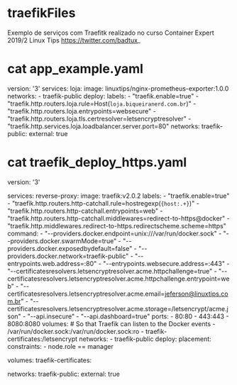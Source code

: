 # traefikFiles
Exemplo de serviços  com Traefitk realizado no curso Container Expert 2019/2  Linux Tips  https://twitter.com/badtux_

# cat app_example.yaml
version: '3'
services:
  loja:
    image: linuxtips/nginx-prometheus-exporter:1.0.0
    networks:
     - traefik-public
    deploy:
      labels:
        - "traefik.enable=true"
        - "traefik.http.routers.loja.rule=Host(`loja.biqueiranerd.com.br`)"
        - "traefik.http.routers.loja.entrypoints=websecure"
        - "traefik.http.routers.loja.tls.certresolver=letsencryptresolver"
        - "traefik.http.services.loja.loadbalancer.server.port=80"
networks:
  traefik-public:
    external: true
# cat traefik_deploy_https.yaml
version: '3'

services:
  reverse-proxy:
    image: traefik:v2.0.2
    labels:
    - "traefik.enable=true"
    - "traefik.http.routers.http-catchall.rule=hostregexp(`{host:.+}`)"
    - "traefik.http.routers.http-catchall.entrypoints=web"
    - "traefik.http.routers.http-catchall.middlewares=redirect-to-https@docker"
    - "traefik.http.middlewares.redirect-to-https.redirectscheme.scheme=https"
    command:
      - "--providers.docker.endpoint=unix:///var/run/docker.sock"
      - "--providers.docker.swarmMode=true"
      - "--providers.docker.exposedbydefault=false"
      - "--providers.docker.network=traefik-public"
      - "--entrypoints.web.address=:80"
      - "--entrypoints.websecure.address=:443"
      - "--certificatesresolvers.letsencryptresolver.acme.httpchallenge=true"
      - "--certificatesresolvers.letsencryptresolver.acme.httpchallenge.entrypoint=web"
      - "--certificatesresolvers.letsencryptresolver.acme.email=jeferson@linuxtips.com.br"
      - "--certificatesresolvers.letsencryptresolver.acme.storage=/letsencrypt/acme.json"
      - "--api.insecure"
      - "--api.dashboard=true"
    ports:
      - 80:80
      - 443:443
      - 8080:8080
    volumes:
      # So that Traefik can listen to the Docker events
      - /var/run/docker.sock:/var/run/docker.sock:ro
      - traefik-certificates:/letsencrypt
    networks:
      - traefik-public
    deploy:
      placement:
        constraints:
          - node.role == manager

volumes:
  traefik-certificates:

networks:
  traefik-public:
    external: true
